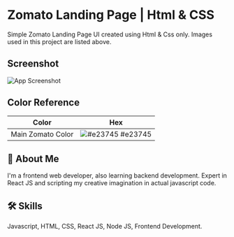 
# Zomato Landing Page | Html & CSS

Simple Zomato Landing Page UI created using Html & Css only.
Images used in this project are listed above.


## Screenshot

![App Screenshot](https://i.postimg.cc/FsV4hP5L/Thumb.png)




## Color Reference

| Color             | Hex                                                                |
| ----------------- | ------------------------------------------------------------------ |
| Main Zomato Color | ![#e23745](https://via.placeholder.com/10/e23745?text=+) #e23745 |



## 🚀 About Me
I'm a frontend web developer, also learning backend development. Expert in React JS and scripting my creative imagination in actual javascript code.




## 🛠 Skills
Javascript, HTML, CSS, React JS, Node JS, Frontend Development.
